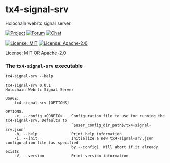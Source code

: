 # tx4-signal-srv

Holochain webrtc signal server.

[![Project](https://img.shields.io/badge/project-holochain-blue.svg?style=flat-square)](http://holochain.org/)
[![Forum](https://img.shields.io/badge/chat-forum%2eholochain%2enet-blue.svg?style=flat-square)](https://forum.holochain.org)
[![Chat](https://img.shields.io/badge/chat-chat%2eholochain%2enet-blue.svg?style=flat-square)](https://chat.holochain.org)

[![License: MIT](https://img.shields.io/badge/License-MIT-blue.svg)](https://opensource.org/licenses/MIT)
[![License: Apache-2.0](https://img.shields.io/badge/License-Apache%202.0-blue.svg)](https://www.apache.org/licenses/LICENSE-2.0)

License: MIT OR Apache-2.0

### The `tx4-signal-srv` executable
`tx4-signal-srv --help`
```text
tx4-signal-srv 0.0.1
Holochain Webrtc Signal Server

USAGE:
    tx4-signal-srv [OPTIONS]

OPTIONS:
    -c, --config <CONFIG>    Configuration file to use for running the tx4-signal-srv. Defaults to
                             `$user_config_dir_path$/tx4-signal-srv.json`
    -h, --help               Print help information
    -i, --init               Initialize a new tx4-signal-srv.json configuration file (as specified
                             by --config). Will abort if it already exists
    -V, --version            Print version information

```
